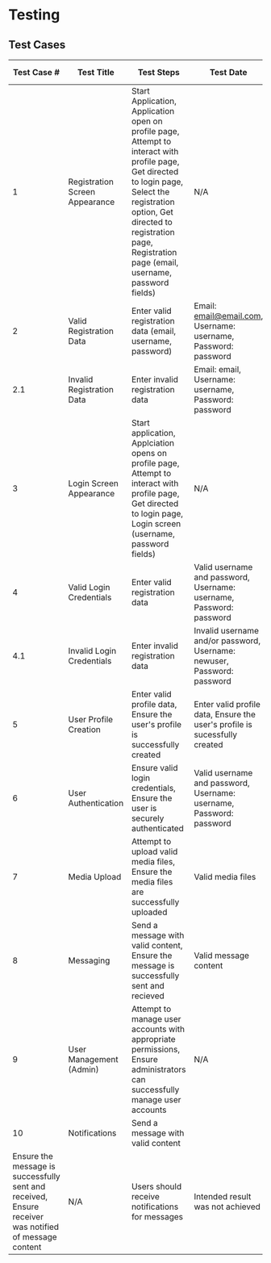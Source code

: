 # Testing

## Test Cases

| Test Case # | Test Title | Test Steps | Test Date | Expected Result | Actual Result | Pass/Fail Status | Notes |
|-------|-------|-------|-------|-------|-------|-------|-------|
| 1  | Registration Screen Appearance  | Start Application, Application open on profile page, Attempt to interact with profile page, Get directed to login page, Select the registration option, Get directed to registration page, Registration page (email, username, password fields)  | N/A  | Registration screen should have a clean and intuitive design and should be triggered when user attempts to interact with application features  | Intended result was achieved  | Pass  | -  |
| 2  | Valid Registration Data  | Enter valid registration data (email, username, password)  | Email: email@email.com, Username: username, Password: password  | User should be successfully registered  | Intended result was achieved  | Pass  | -  |
| 2.1  | Invalid Registration Data  | Enter invalid registration data  | Email: email, Username: username, Password: password  | User should not be registered  | Intended result was achieved  | Pass  | -  |
| 3  | Login Screen Appearance  | Start application, Applciation opens on profile page, Attempt to interact with profile page, Get directed to login page, Login screen (username, password fields)  | N/A  | Login Screen should have a clean and intuitive design  | Intended result was achieved  | Pass  | -  |
| 4  | Valid Login Credentials  | Enter valid registration data  | Valid username and password, Username: username, Password: password  | Users should be successfully logged in | Intended result was achieved  | Pass  | -  |
| 4.1  | Invalid Login Credentials  | Enter invalid registration data  | Invalid username and/or password, Username: newuser, Password: password  | Users should receive an error message and not be logged in  | Intended result was achieved  | Pass  | -  |
| 5  | User Profile Creation  | Enter valid profile data, Ensure the user's profile is successfully created  | Enter valid profile data, Ensure the user's profile is sucessfully created | Test data: valid name, selected instrument, and bio  | The user's profile should be successfully created  | Intended result was achieved  | Pass  | - |
| 6  | User Authentication  | Ensure valid login credentials, Ensure the user is securely authenticated  | Valid username and password, Username: username, Password: password  | Users shoudl be securely authenticated  | Intended result was achieved  | Pass  | -  |
| 7  | Media Upload  | Attempt to upload valid media files, Ensure the media files are successfully uploaded  | Valid media files  | Media files should be successfully uploaded  | Intended result was achieved  | Pass  | - |
| 8  | Messaging  | Send a message with valid content, Ensure the message is successfully sent and recieved  | Valid message content  | Messages should be successfully sent and received  | Intended result was achieved  | Pass  | - |
| 9 | User Management (Admin) | Attempt to manage user accounts with appropriate permissions, Ensure administrators can successfully manage user accounts | N/A | Administrators should be able to manage user accounts | Intended result was achieved | Pass | - |
| 10 | Notifications | Send a message with valid content
Ensure the message is successfully sent and received, Ensure receiver was notified of message content | N/A | Users should receive notifications for messages | Intended result was not achieved | Fail | Users are unable to recieve notifications; messages are successfully being sent and received |
